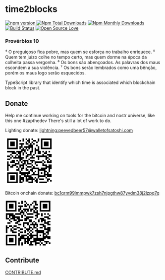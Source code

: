 # time2blocks

[![npm version](https://badge.fury.io/js/time2blocks.svg)](https://badge.fury.io/js/time2blocks)
[![Npm Total Downloads](https://img.shields.io/npm/dt/time2blocks.svg)](https://github.com/antonioconselheiro/time2blocks)
[![Npm Monthly Downloads](https://img.shields.io/npm/dm/time2blocks.svg)](https://github.com/antonioconselheiro/time2blocks)
[![Build Status](https://travis-ci.org/antonioconselheiro/time2blocks.svg?branch=master)](https://travis-ci.org/antonioconselheiro/time2blocks)
[![Open Source Love](https://badges.frapsoft.com/os/mit/mit.svg?v=102)](https://github.com/antonioconselheiro/time2blocks/blob/documentation/LICENSE)

### Provérbios 10
⁴ O preguiçoso fica pobre, mas quem se esforça no trabalho enriquece.
⁵ Quem tem juízo colhe no tempo certo, mas quem dorme na época da colheita passa vergonha.
⁶ Os bons são abençoados. As palavras dos maus escondem a sua violência.
⁷ Os bons serão lembrados como uma bênção, porém os maus logo serão esquecidos. 

TypeScript library that identify which time is associated which blockchain block in the past.

## Donate
Help me continue working on tools for the bitcoin and nostr universe, like this one #zapthedev
There's still a lot of work to do.

Lighting donate: <a href="lightning:peevedbeer57@walletofsatoshi.com">lightning:peevedbeer57@walletofsatoshi.com</a>

![zap me](./docs/qrcode-wallet-lighting.png)

Bitcoin onchain donate: <a href="bitcoin:bc1qrm99lmmpwk7zsh7njpgthw87yvdm38j2lzpq7q">bc1qrm99lmmpwk7zsh7njpgthw87yvdm38j2lzpq7q</a>

![zap me](./docs/qrcode-wallet-bitcoin.png)

## Contribute
[CONTRIBUTE.md](./CONTRIBUTE.md)
